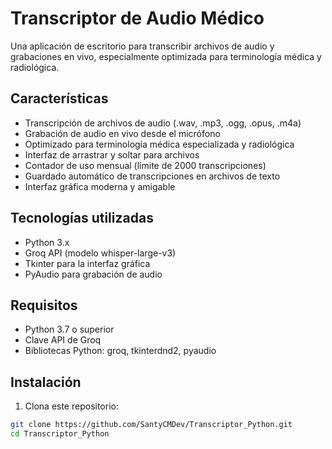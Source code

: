 # Transcriptor de Audio Médico

Una aplicación de escritorio para transcribir archivos de audio y grabaciones en vivo, especialmente optimizada para terminología médica y radiológica.

## Características

- Transcripción de archivos de audio (.wav, .mp3, .ogg, .opus, .m4a)
- Grabación de audio en vivo desde el micrófono
- Optimizado para terminología médica especializada y radiológica
- Interfaz de arrastrar y soltar para archivos
- Contador de uso mensual (límite de 2000 transcripciones)
- Guardado automático de transcripciones en archivos de texto
- Interfaz gráfica moderna y amigable

## Tecnologías utilizadas

- Python 3.x
- Groq API (modelo whisper-large-v3)
- Tkinter para la interfaz gráfica
- PyAudio para grabación de audio

## Requisitos

- Python 3.7 o superior
- Clave API de Groq
- Bibliotecas Python: groq, tkinterdnd2, pyaudio

## Instalación

1. Clona este repositorio:
```bash
git clone https://github.com/SantyCMDev/Transcriptor_Python.git
cd Transcriptor_Python
```